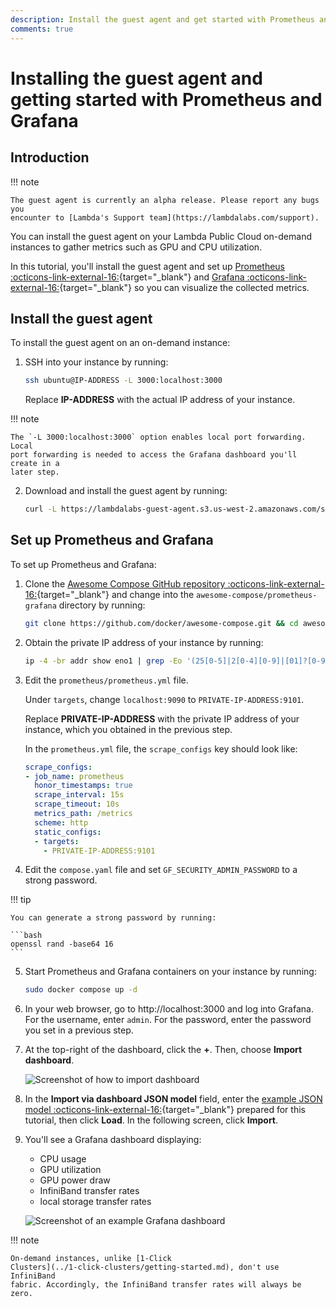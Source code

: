 ```yaml
---
description: Install the guest agent and get started with Prometheus and Grafana.
comments: true
---
```


# Installing the guest agent and getting started with Prometheus and Grafana

## Introduction

!!! note

    The guest agent is currently an alpha release. Please report any bugs you
    encounter to [Lambda's Support team](https://lambdalabs.com/support).

You can install the guest agent on your Lambda Public Cloud on-demand instances
to gather metrics such as GPU and CPU utilization.

In this tutorial, you'll install the guest agent and set up [Prometheus
:octicons-link-external-16:](https://www.prometheus.io/){target="_blank"} and
[Grafana :octicons-link-external-16:](https://grafana.com/){target="_blank"} so
you can visualize the collected metrics.

## Install the guest agent

To install the guest agent on an on-demand instance:

1. SSH into your instance by running:

   ```bash
   ssh ubuntu@IP-ADDRESS -L 3000:localhost:3000
   ```

   Replace **IP-ADDRESS** with the actual IP address of your instance.

!!! note

    The `-L 3000:localhost:3000` option enables local port forwarding. Local
    port forwarding is needed to access the Grafana dashboard you'll create in a
    later step.

2. Download and install the guest agent by running:

   ```bash
   curl -L https://lambdalabs-guest-agent.s3.us-west-2.amazonaws.com/scripts/install.sh | sudo bash
   ```

## Set up Prometheus and Grafana

To set up Prometheus and Grafana:

1. Clone the [Awesome Compose GitHub repository
   :octicons-link-external-16:](https://github.com/docker/awesome-compose){target="_blank"}
   and change into the `awesome-compose/prometheus-grafana` directory by running:

   ```bash
   git clone https://github.com/docker/awesome-compose.git && cd awesome-compose/prometheus-grafana
   ```

2. Obtain the private IP address of your instance by running:

   ```bash
   ip -4 -br addr show eno1 | grep -Eo '(25[0-5]|2[0-4][0-9]|[01]?[0-9][0-9]?)\.(25[0-5]|2[0-4][0-9]|[01]?[0-9][0-9]?)\.(25[0-5]|2[0-4][0-9]|[01]?[0-9][0-9]?)\.(25[0-5]|2[0-4][0-9]|[01]?[0-9][0-9]?)'
   ```

3. Edit the `prometheus/prometheus.yml` file.

   Under `targets`, change `localhost:9090` to `PRIVATE-IP-ADDRESS:9101`.

   Replace **PRIVATE-IP-ADDRESS** with the private IP address of your instance,
   which you obtained in the previous step.

   In the `prometheus.yml` file, the `scrape_configs` key should look like:

   ```{.yaml .no-copy}
   scrape_configs:
   - job_name: prometheus
     honor_timestamps: true
     scrape_interval: 15s
     scrape_timeout: 10s
     metrics_path: /metrics
     scheme: http
     static_configs:
     - targets:
       - PRIVATE-IP-ADDRESS:9101
   ```

4. Edit the `compose.yaml` file and set `GF_SECURITY_ADMIN_PASSWORD` to a strong
   password.

!!! tip

    You can generate a strong password by running:

    ```bash
    openssl rand -base64 16
    ```

5. Start Prometheus and Grafana containers on your instance by running:

   ```bash
   sudo docker compose up -d
   ```

6. In your web browser, go to http://localhost:3000 and log into Grafana. For
   the username, enter `admin`. For the password, enter the password you set in
   a previous step.

7. At the top-right of the dashboard, click the **+**. Then, choose **Import
   dashboard**.

   ![Screenshot of how to import
   dashboard](../../assets/images/import-dashboard.png)

8. In the **Import via dashboard JSON model** field, enter the [example JSON
   model
   :octicons-link-external-16:](https://gist.githubusercontent.com/LandonTClipp/964e90507d660e3fb710b4137be6cd6f/raw/bc7abd797da65581534513c153d1ad3d1b8e4bbe/lambda-guest-agent-grafana-model.json){target="_blank"}
   prepared for this tutorial, then click **Load**. In the following screen,
   click **Import**.

9. You'll see a Grafana dashboard displaying:

   - CPU usage
   - GPU utilization
   - GPU power draw
   - InfiniBand transfer rates
   - local storage transfer rates

   ![Screenshot of an example Grafana
   dashboard](../../assets/images/grafana-dashboard-guest-agent.png)

!!! note

    On-demand instances, unlike [1-Click
    Clusters](../1-click-clusters/getting-started.md), don't use InfiniBand
    fabric. Accordingly, the InfiniBand transfer rates will always be zero.
